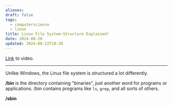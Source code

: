 ```yaml
---
aliases: 
draft: false
tags:
  - computerscience
  - linux
title: Linux File System-Structure Explained!
date: 2024-08-20
updated: 2024-08-22T18:30
---
```


[Link](https://www.youtube.com/watch?v=HbgzrKJvDRw&list=PLU-P2PlzpIf3EpWfxk-Mu_ZVJVS5Wb-_e&index=21) to video.

-------------------------------------------------------------------------------

Unlike Windows, the Linux file system is structured a lot differently. 

**/bin** is the directory containing "binaries", just another word for programs or applications. /bin contains programs like `ls`, `grep`, and all sorts of others.

**/sbin** 
